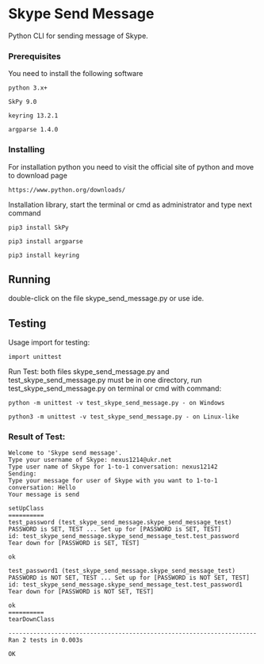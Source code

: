 # Skype Send Message

Python CLI for sending message of Skype. 

### Prerequisites

You need to install the following software 

```
python 3.x+
```
```
SkPy 9.0
```
```
keyring 13.2.1 
```
```
argparse 1.4.0
```

### Installing

For installation python you need to visit the official site of python and move to download page

```
https://www.python.org/downloads/
```

Installation library, start the terminal or cmd as administrator and type next command

```
pip3 install SkPy
```

```
pip3 install argparse
```

```
pip3 install keyring

```

## Running 

double-click on the file skype_send_message.py or use ide.

## Testing

Usage import for testing:

```
import unittest
```
Run Test: both files skype_send_message.py and test_skype_send_message.py must be in one directory, run test_skype_send_message.py on terminal or cmd with command:

```
python -m unittest -v test_skype_send_message.py - on Windows

python3 -m unittest -v test_skype_send_message.py - on Linux-like 
```

### Result of Test:

```
Welcome to 'Skype send message'.
Type your username of Skype: nexus1214@ukr.net
Type user name of Skype for 1-to-1 conversation: nexus12142
Sending:
Type your message for user of Skype with you want to 1-to-1 conversation: Hello
Your message is send

setUpClass
==========
test_password (test_skype_send_message.skype_send_message_test)
PASSWORD is SET, TEST ... Set up for [PASSWORD is SET, TEST]
id: test_skype_send_message.skype_send_message_test.test_password
Tear down for [PASSWORD is SET, TEST]

ok

test_password1 (test_skype_send_message.skype_send_message_test)
PASSWORD is NOT SET, TEST ... Set up for [PASSWORD is NOT SET, TEST]
id: test_skype_send_message.skype_send_message_test.test_password1
Tear down for [PASSWORD is NOT SET, TEST]

ok
==========
tearDownClass

----------------------------------------------------------------------
Ran 2 tests in 0.003s

OK
```

